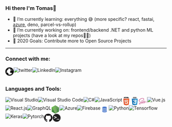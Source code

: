 ### Hi there I'm Tomas👋

- 🌱 I’m currently learning: everything 😅 (more specific? react, fastai, [azure](https://github.com/renaa/EgoGraphFunctionApi), deno, parcel-vs-rollup)
- 🔭 I’m currently working on: frontend/backend .NET and python ML projects (have a look at my repos👨‍💻)
- 🥅 2020 Goals: Contribute more to Open Source Projects

---

### Connect with me:
[<img align="left" height="26px" title="🚧 Website under Construction 🚧" src="https://raw.githubusercontent.com/iconic/open-iconic/master/svg/globe.svg" />][website]
[<img align="left" height="26px" title="twitter" src="https://cdn.jsdelivr.net/npm/simple-icons@v3/icons/twitter.svg" />][twitter]
[<img align="left" height="26px" title="LinkedIn" src="https://cdn.jsdelivr.net/npm/simple-icons@v3/icons/linkedin.svg" />][linkedin]
[<img align="left" height="26px" title="Instagram" src="https://cdn.jsdelivr.net/npm/simple-icons@v3/icons/instagram.svg" />][instagram]

<br>
<br>

### Languages and Tools:
[<img align="left" height="26px" title="Visual Studio" src="https://visualstudio.microsoft.com/wp-content/uploads/2019/06/BrandVisualStudioWin2019-3.svg" />][visual studio]
[<img align="left" height="26px" title="Visual Studio Code" src="https://visualstudio.microsoft.com/wp-content/uploads/2019/09/vs-code-responsive-01-1.png" />][vscode]
[<img align="left" height="26px" title="C#" src="https://www.brandeps.com/logo-download/C/C-Sharp-logo-vector-01.svg" />][c#]
[<img align="left" height="26px" title="JavaScript" src="https://cdn.worldvectorlogo.com/logos/javascript.svg" />][js]
[<img align="left" height="26px" title="HTML5" src="https://raw.githubusercontent.com/github/explore/80688e429a7d4ef2fca1e82350fe8e3517d3494d/topics/html/html.png" />][html5]
[<img align="left" height="26px" title="CSS" src="https://raw.githubusercontent.com/github/explore/80688e429a7d4ef2fca1e82350fe8e3517d3494d/topics/css/css.png" />][css]
[<img align="left" height="26px" title="Sass" src="https://raw.githubusercontent.com/github/explore/80688e429a7d4ef2fca1e82350fe8e3517d3494d/topics/sass/sass.png" />][sass]
[<img align="left" height="26px" title="Vue.js" src="https://upload.wikimedia.org/wikipedia/commons/9/95/Vue.js_Logo_2.svg" />][vue]
[<img align="left" height="26px" title="React.js" src="https://upload.wikimedia.org/wikipedia/commons/a/a7/React-icon.svg" />][react]
[<img align="left" height="26px" title="GraphQL" src="https://graphql.org/img/logo.svg" />][graphql]
[<img align="left" height="26px" title="Node.js" src="https://raw.githubusercontent.com/github/explore/80688e429a7d4ef2fca1e82350fe8e3517d3494d/topics/nodejs/nodejs.png" />][node]
[<img align="left" height="26px" title="Azure" src="https://www.kodemaker.no/assets/photos/tech/b053ae81ad77/azure.png" />][azure]
[<img align="left" height="26px" title="Firebase" src="https://cdn4.iconfinder.com/data/icons/google-i-o-2016/512/google_firebase-2-512.png" />][firebase]
[<img align="left" height="26px" title="SQL" src="https://raw.githubusercontent.com/github/explore/80688e429a7d4ef2fca1e82350fe8e3517d3494d/topics/sql/sql.png" />][sql]
[<img align="left" height="26px" title="Python" src="https://sentry.io/_assets/logos/python-b4c48305602d94e83642262dfdcda73dfcd7659b25281b4f3a3a9def5e445642.svg" />][python]
[<img align="left" height="26px" title="Tensorflow" src="https://upload.wikimedia.org/wikipedia/commons/2/2d/Tensorflow_logo.svg" />][tensorflow]
[<img align="left" height="26px" title="Keras" src="https://warth-sapiensio.com/wp-content/uploads/2018/10/keras-logo-small-wb.png" />][keras]
[<img align="left" height="26px" title="Pytorch" src="https://pytorch.org/assets/images/pytorch-logo.png" />][pytorch]
[<img align="left" height="26px" title="GitHub" src="https://raw.githubusercontent.com/github/explore/78df643247d429f6cc873026c0622819ad797942/topics/github/github.png" />][self]
[<img align="left" height="26px" title="Terminal" src="https://raw.githubusercontent.com/github/explore/80688e429a7d4ef2fca1e82350fe8e3517d3494d/topics/terminal/terminal.png" />][self]

<br>
<br>

[website]: https://github.com/renaa
[twitter]: https://twitter.com/tomas15916021
[linkedin]: https://linkedin.com/in/tomas-foss-renaa-747b3371
[instagram]: https://www.instagram.com/tomasfossrenaa/


[self]: https://github.com/renaa
[visual studio]: https://visualstudio.microsoft.com
[vscode]: https://code.visualstudio.com/
[c#]: https://en.wikipedia.org/wiki/C_Sharp_(programming_language)
[html5]: https://en.wikipedia.org/wiki/HTML5
[js]: https://en.wikipedia.org/wiki/JavaScript
[css]: https://en.wikipedia.org/wiki/Cascading_Style_Sheets
[sass]: https://sass-lang.com/
[vue]: https://vuejs.org/
[react]: https://reactjs.org/
[graphql]: https://graphql.org/
[node]: https://nodejs.org/en/
[azure]: https://azure.microsoft.com/en-us/
[firebase]: https://firebase.google.com/
[sql]: https://en.wikipedia.org/wiki/SQL
[python]: https://www.python.org/
[tensorflow]: https://www.tensorflow.org/
[keras]: https://keras.io/
[pytorch]: https://pytorch.org/

<!-- 
<img align="left" title="renaa's GitHub Stats" src="https://github-readme-stats.vercel.app/api?username=renaa&show_icons=true&hide_border=true/>
[![Top Langs](https://github-readme-stats.vercel.app/api/top-langs/?username=anuraghazra&layout=compact)](https://github.com/anuraghazra/github-readme-stats) -->


<!-- [website]: tomasrenaa.io -->



<!--

### Languages and Tools:
[<img align="left" alt="MongoDB" width="26px" src="https://raw.githubusercontent.com/github/explore/80688e429a7d4ef2fca1e82350fe8e3517d3494d/topics/mongodb/mongodb.png" />][webdevplaylist]
[<img align="left" alt="MySQL" width="26px" src="https://raw.githubusercontent.com/github/explore/80688e429a7d4ef2fca1e82350fe8e3517d3494d/topics/mysql/mysql.png" />][self]
[<img align="left" alt="Deno" width="26px" src="https://raw.githubusercontent.com/github/explore/361e2821e2dea67711cde99c9c40ed357061cf27/topics/deno/deno.png" />][self]
[<img align="left" alt="Git" width="26px" src="https://raw.githubusercontent.com/github/explore/80688e429a7d4ef2fca1e82350fe8e3517d3494d/topics/git/git.png" />][self]

[instagram]: https://instagram.com/codeSTACKr


website: under construction 🚧
**renaa/renaa** is a ✨ _special_ ✨ repository because its `README.md` (this file) appears on your GitHub profile.
Here are some ideas to get you started:
- 📫 How to reach me: tomasrenaa@gmail.com | (+47) 481-777-86
- 👯 I’m looking to collaborate on ...
- 🤔 I’m looking for help with ...
- 💬 Ask me about ...
- 😄 Pronouns: ...
- ⚡ Fun fact: ...
-->
